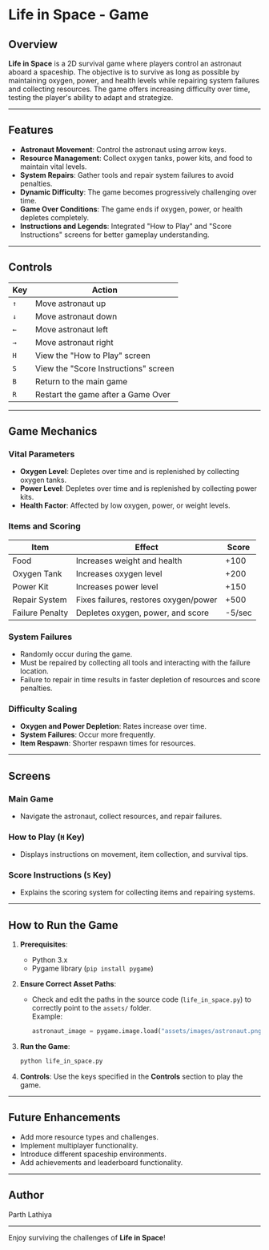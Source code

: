 # Life in Space - Game

## Overview

**Life in Space** is a 2D survival game where players control an astronaut aboard a spaceship. The objective is to survive as long as possible by maintaining oxygen, power, and health levels while repairing system failures and collecting resources. The game offers increasing difficulty over time, testing the player's ability to adapt and strategize.

---

## Features

- **Astronaut Movement**: Control the astronaut using arrow keys.
- **Resource Management**: Collect oxygen tanks, power kits, and food to maintain vital levels.
- **System Repairs**: Gather tools and repair system failures to avoid penalties.
- **Dynamic Difficulty**: The game becomes progressively challenging over time.
- **Game Over Conditions**: The game ends if oxygen, power, or health depletes completely.
- **Instructions and Legends**: Integrated "How to Play" and "Score Instructions" screens for better gameplay understanding.

---

## Controls

| Key  | Action                                |
|------|---------------------------------------|
| `↑`  | Move astronaut up                     |
| `↓`  | Move astronaut down                   |
| `←`  | Move astronaut left                   |
| `→`  | Move astronaut right                  |
| `H`  | View the "How to Play" screen         |
| `S`  | View the "Score Instructions" screen  |
| `B`  | Return to the main game               |
| `R`  | Restart the game after a Game Over    |

---

## Game Mechanics

### Vital Parameters
- **Oxygen Level**: Depletes over time and is replenished by collecting oxygen tanks.
- **Power Level**: Depletes over time and is replenished by collecting power kits.
- **Health Factor**: Affected by low oxygen, power, or weight levels.

### Items and Scoring

| Item            | Effect                                  | Score  |
|------------------|----------------------------------------|--------|
| Food            | Increases weight and health            | +100   |
| Oxygen Tank     | Increases oxygen level                 | +200   |
| Power Kit       | Increases power level                  | +150   |
| Repair System   | Fixes failures, restores oxygen/power  | +500   |
| Failure Penalty | Depletes oxygen, power, and score      | -5/sec |

### System Failures
- Randomly occur during the game.
- Must be repaired by collecting all tools and interacting with the failure location.
- Failure to repair in time results in faster depletion of resources and score penalties.

### Difficulty Scaling
- **Oxygen and Power Depletion**: Rates increase over time.
- **System Failures**: Occur more frequently.
- **Item Respawn**: Shorter respawn times for resources.

---

## Screens

### Main Game
- Navigate the astronaut, collect resources, and repair failures.

### How to Play (`H` Key)
- Displays instructions on movement, item collection, and survival tips.

### Score Instructions (`S` Key)
- Explains the scoring system for collecting items and repairing systems.

---

## How to Run the Game

1. **Prerequisites**:
   - Python 3.x
   - Pygame library (`pip install pygame`)

2. **Ensure Correct Asset Paths**:
   - Check and edit the paths in the source code (`life_in_space.py`) to correctly point to the `assets/` folder.  
     Example:
     ```python
     astronaut_image = pygame.image.load("assets/images/astronaut.png")
     ```

3. **Run the Game**:
   ```bash
   python life_in_space.py
   ```

4. **Controls**:
   Use the keys specified in the **Controls** section to play the game.

---

## Future Enhancements

- Add more resource types and challenges.
- Implement multiplayer functionality.
- Introduce different spaceship environments.
- Add achievements and leaderboard functionality.

---

## Author
Parth Lathiya

---

Enjoy surviving the challenges of **Life in Space**!
